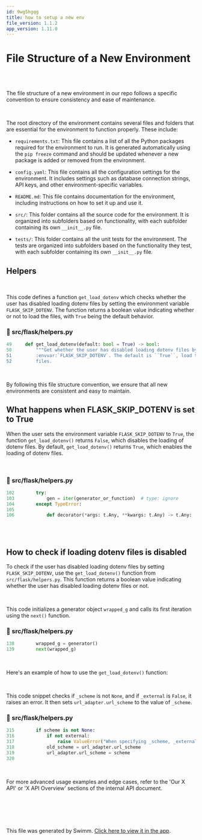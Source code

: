```yaml
---
id: 9wg5hgqg
title: how to setup a new env
file_version: 1.1.2
app_version: 1.11.0
---
```


# File Structure of a New Environment

<br/>

<br/>

The file structure of a new environment in our repo follows a specific convention to ensure consistency and ease of maintenance.

<br/>

The root directory of the environment contains several files and folders that are essential for the environment to function properly. These include:

*   `requirements.txt`: This file contains a list of all the Python packages required for the environment to run. It is generated automatically using the `pip freeze` command and should be updated whenever a new package is added or removed from the environment.

*   `config.yaml`: This file contains all the configuration settings for the environment. It includes settings such as database connection strings, API keys, and other environment-specific variables.

*   `README.md`: This file contains documentation for the environment, including instructions on how to set it up and use it.

*   `src/`: This folder contains all the source code for the environment. It is organized into subfolders based on functionality, with each subfolder containing its own `__init__.py` file.

*   `tests/`: This folder contains all the unit tests for the environment. The tests are organized into subfolders based on the functionality they test, with each subfolder containing its own `__init__.py` file.

## Helpers

<br/>

This code defines a function `get_load_dotenv` which checks whether the user has disabled loading dotenv files by setting the environment variable `FLASK_SKIP_DOTENV`. The function returns a boolean value indicating whether or not to load the files, with `True` being the default behavior.
<!-- NOTE-swimm-snippet: the lines below link your snippet to Swimm -->
### 📄 src/flask/helpers.py
```python
49     def get_load_dotenv(default: bool = True) -> bool:
50         """Get whether the user has disabled loading dotenv files by setting
51         :envvar:`FLASK_SKIP_DOTENV`. The default is ``True``, load the
52         files.
```

<br/>

By following this file structure convention, we ensure that all new environments are consistent and easy to maintain.

## What happens when FLASK\_SKIP\_DOTENV is set to True

When the user sets the environment variable `FLASK_SKIP_DOTENV` to `True`, the function `get_load_dotenv()` returns `False`, which disables the loading of dotenv files. By default, `get_load_dotenv()` returns `True`, which enables the loading of dotenv files.

<br/>


<!-- NOTE-swimm-snippet: the lines below link your snippet to Swimm -->
### 📄 src/flask/helpers.py
```python
102        try:
103            gen = iter(generator_or_function)  # type: ignore
104        except TypeError:
105    
106            def decorator(*args: t.Any, **kwargs: t.Any) -> t.Any:
```

<br/>

<br/>

## How to check if loading dotenv files is disabled

To check if the user has disabled loading dotenv files by setting `FLASK_SKIP_DOTENV`, use the `get_load_dotenv()` function from `src/flask/helpers.py`. This function returns a boolean value indicating whether the user has disabled loading dotenv files or not.

<br/>

This code initializes a generator object `wrapped_g` and calls its first iteration using the `next()` function.
<!-- NOTE-swimm-snippet: the lines below link your snippet to Swimm -->
### 📄 src/flask/helpers.py
```python
138        wrapped_g = generator()
139        next(wrapped_g)
```

<br/>

Here's an example of how to use the `get_load_dotenv()` function:

<br/>

This code snippet checks if `_scheme` is not `None`, and if `_external` is `False`, it raises an error. It then sets `url_adapter.url_scheme` to the value of `_scheme`.
<!-- NOTE-swimm-snippet: the lines below link your snippet to Swimm -->
### 📄 src/flask/helpers.py
```python
315        if scheme is not None:
316            if not external:
317                raise ValueError("When specifying _scheme, _external must be True")
318            old_scheme = url_adapter.url_scheme
319            url_adapter.url_scheme = scheme
320    
```

<br/>

For more advanced usage examples and edge cases, refer to the 'Our X API' or 'X API Overview' sections of the internal API document.

<br/>

<br/>

<br/>

<br/>

This file was generated by Swimm. [Click here to view it in the app](https://swimm-web-app.web.app/repos/Z2l0aHViJTNBJTNBZmxhc2slM0ElM0FuYWRhdi1zd2ltbQ==/docs/9wg5hgqg).
